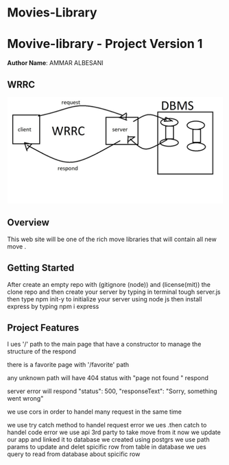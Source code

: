 # Movies-Library



# Movive-library - Project Version 1

**Author Name**: AMMAR ALBESANI

## WRRC
![WRRC](./assist/WRRC1.jpg)

## Overview
This web site will be one of the rich move libraries that will contain all new move .

## Getting Started
After create an empty repo with (gitignore (node)) and (license(mit))
the clone repo and then create your server by typing in terminal tough server.js
then type npm init-y to initialize your server using node js
then install express by typing npm i express 


## Project Features

I ues '/' path to the main page that have a constructor to manage the structure of the respond

there is a favorite page with '/favorite' path

any unknown path will have 404 status with "page not found " respond

server error will respond "status": 500,
"responseText": "Sorry, something went wrong"

we use cors in order to handel many request in the same time

we use try catch method to handel request error
we ues .then catch to handel code error
we use api 3rd party to take move from it
now we update our app and linked it to database we created using postgrs
we use path params to update and delet spicific row from table in database 
we ues query to read from database about spicific row 
